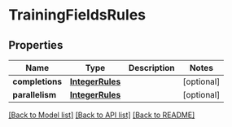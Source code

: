 # TrainingFieldsRules

## Properties
Name | Type | Description | Notes
------------ | ------------- | ------------- | -------------
**completions** | [**IntegerRules**](IntegerRules.md) |  | [optional] 
**parallelism** | [**IntegerRules**](IntegerRules.md) |  | [optional] 

[[Back to Model list]](../README.md#documentation-for-models) [[Back to API list]](../README.md#documentation-for-api-endpoints) [[Back to README]](../README.md)

